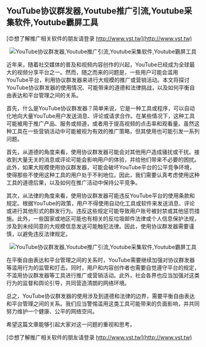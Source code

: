 ## **YouTube协议群发器,Youtube推广引流,Youtube采集软件,Youtube霸屏工具**

[😍想了解推广相关软件的朋友请登录 http://www.vst.tw](http://www.vst.tw)

 <center><img src="https://vst.tw/MP4/tuiguang/png/0.png" alt="YouTube协议群发器,Youtube推广引流,Youtube采集软件,Youtube霸屏工具"></center>

近年来，随着社交媒体的普及和视频内容创作的兴起，YouTube已经成为全球最大的视频分享平台之一。然而，随之而来的问题是，一些用户可能会滥用YouTube平台，利用协议群发器来进行大规模的推广或营销活动。本文将探讨YouTube协议群发器的使用情况、可能带来的道德和法律挑战，以及如何平衡自由表达和平台管理之间的关系。

首先，什么是YouTube协议群发器？简单来说，它是一种工具或程序，可以自动化地向大量YouTube用户发送消息、评论或请求合作。在某些情况下，这种工具可能被用于推广产品、服务或频道，或者用于提高视频的点击率和观看量。虽然这种工具在一些营销活动中可能被视为有效的推广策略，但其使用也可能引发一系列问题。

首先，从道德的角度来看，使用协议群发器可能会对其他用户造成骚扰或干扰。接收到大量无关的消息或评论可能会影响用户的体验，并给他们带来不必要的困扰。此外，如果大规模使用协议群发器，可能会破坏YouTube平台的公平竞争环境，使得那些不使用这种工具的用户处于不利地位。因此，我们需要认真考虑使用这种工具的道德后果，以及如何在推广活动中保持公平竞争。

其次，从法律的角度来看，使用协议群发器可能违反YouTube平台的使用条款和规定。根据YouTube的政策，用户不得使用自动化工具或软件来发送消息、评论或进行其他形式的群发行为。违反这些规定可能导致用户账号被封禁或其他惩罚措施。此外，一些国家或地区可能也有相关的反垃圾邮件法律或个人信息保护法规，涉及到未经同意的大规模信息发送可能触犯法律。因此，使用协议群发器需要谨慎，以避免违反法律规定。

 <center><img src="https://vst.tw/MP4/tuiguang/png/1.png" alt="YouTube协议群发器,Youtube推广引流,Youtube采集软件,Youtube霸屏工具"></center>

在平衡自由表达和平台管理之间的关系时，YouTube需要继续加强对协议群发器等滥用行为的监管和打击。同时，用户和内容创作者也需要自觉遵守平台的规定，不滥用协议群发器等工具进行推广或营销活动。此外，社会各界也应当加强对这类行为的监督和舆论引导，共同营造清朗的网络环境。

总之，YouTube协议群发器的使用涉及到道德和法律的边界，需要平衡自由表达和平台管理之间的关系。我们应当警惕滥用这类工具可能带来的负面影响，并共同努力维护一个健康、公平的网络空间。

希望这篇文章能够引起大家对这一问题的重视和思考。

[😍想了解推广相关软件的朋友请登录 http://www.vst.tw](http://www.vst.tw)



